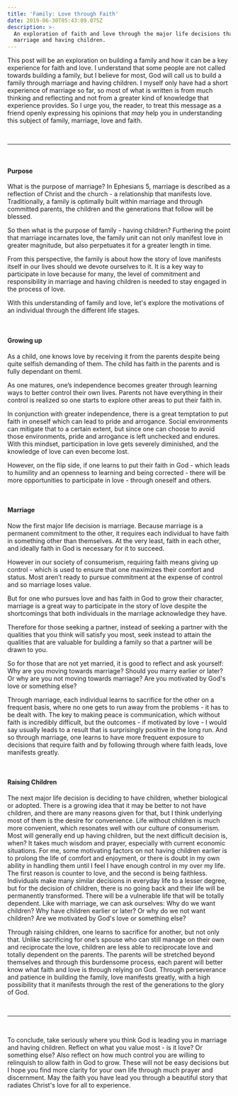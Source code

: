 ```yaml
---
title: 'Family: Love through Faith'
date: 2019-06-30T05:43:09.075Z
description: >-
  An exploration of faith and love through the major life decisions that is
  marriage and having children.
---
```

This post will be an exploration on building a family and how it can be a key experience for faith and love. I understand that some people are not called towards building a family, but I believe for most, God will call us to build a family through marriage and having children. I myself only have had a short experience of marriage so far, so most of what is written is from much thinking and reflecting and not from a greater kind of knowledge that experience provides. So I urge you, the reader, to treat this message as a friend openly expressing his opinions that *may* help you in understanding this subject of family, marriage, love and faith.

<br>

---

<br>

#### Purpose

What is the purpose of marriage? In Ephesians 5, marriage is described as a reflection of Christ and the church - a relationship that manifests love. Traditionally, a family is optimally built within marriage and through committed parents, the children and the generations that follow will be blessed.

So then what is the purpose of family - having children? Furthering the point that marriage incarnates love, the family unit can not only manifest love in greater magnitude, but also perpetuates it for a greater length in time.

From this perspective, the family is about how the story of love manifests itself in our lives should we devote ourselves to it. It is a key way to participate in love because for many, the level of commitment and responsibility in marriage and having children is needed to stay engaged in the process of love.

With this understanding of family and love, let's explore the motivations of an individual through the different life stages.

<br>

#### Growing up

As a child, one knows love by receiving it from the parents despite being quite selfish demanding of them. The child has faith in the parents and is fully dependant on theml.

As one matures, one’s independence becomes greater through learning ways to better control  their own lives. Parents not have everything in their control is realized so one starts to explore other areas to put their faith in. 

In conjunction with greater independence, there is a great temptation to put faith in oneself which can lead to pride and arrogance. Social environments can mitigate that to a certain extent, but since one can choose to avoid those environments, pride and arrogance is left unchecked and endures. With this mindset, participation in love gets severely diminished, and the knowledge of love can even become lost.

However, on the flip side, if one learns to put their faith in God - which leads to humility and an openness to learning and being corrected - there will be more opportunities to participate in love - through oneself and others. 

<br>

#### Marriage

Now the first major life decision is marriage. Because marriage is a permanent commitment to the other, it requires each individual to have faith in something other than themselves. At the very least, faith in each other, and ideally faith in God is necessary for it to succeed. 

However in our society of consumerism, requiring faith means giving up control - which is used to ensure that one maximizes their comfort and status. Most aren’t ready to pursue commitment at the expense of control and so marriage loses value. 

But for one who pursues love and has faith in God to grow their character, marriage is a great way to participate in the story of love despite the shortcomings that both individuals in the marriage acknowledge they have. 

Therefore for those seeking a partner, instead of seeking a partner with the qualities that you think will satisfy you most, seek instead to attain the qualities that are valuable for building a family so that a partner will be drawn to you. 

So for those that are not yet married, it is good to reflect and ask yourself: Why are you moving towards marriage? Should you marry earlier or later? Or why are you not moving towards marriage? Are you motivated by God's love or something else?

Through marriage, each individual learns to sacrifice for the other on a frequent basis, where no one gets to run away from the problems - it has to be dealt with. The key to making peace is communication, which without faith is incredibly difficult, but the outcomes - if motivated by love - I would say usually leads to a result that is surprisingly positive in the long run. And so through marriage, one learns to have more frequent exposure to decisions that require faith and by following through where faith leads, love manifests greatly.

<br>

#### Raising Children

The next major life decision is deciding to have children, whether biological or adopted. There is a growing idea that it may be better to not have children, and there are many reasons given for that, but I think underlying most of them is the desire for convenience. Life without children is much more convenient, which resonates well with our culture of consumerism. Most will generally end up having children, but the next difficult decision is, when? It takes much wisdom and prayer, especially with current economic situations. For me, some motivating factors on not having children earlier is to prolong the life of comfort and enjoyment, or there is doubt in my own ability in handling them until I feel I have enough control in my over my life. The first reason is counter to love, and the second is being faithless. Individuals make many similar decisions in everyday life to a lesser degree, but for the decision of children, there is no going back and their life will be permanently transformed. There will be a vulnerable life that will be totally dependent. Like with marriage, we can ask ourselves: Why do we want children? Why have children earlier or later? Or why do we not want children? Are we motivated by God's love or something else? 

Through raising children, one learns to sacrifice for another, but not only that. Unlike sacrificing for one’s spouse who can still manage on their own and reciprocate the love, children are less able to reciprocate love and totally dependent on the parents. The parents will be stretched beyond themselves and through this burdensome process, each parent will better know what faith and love is through relying on God. Through perseverance and patience in building the family, love manifests greatly, with a high possibility that it manifests through the rest of the generations to the glory of God.

<br>

---

<br>

To conclude, take seriously where you think God is leading you in marriage and having children. Reflect on what you value most - is it love? Or something else? Also reflect on how much control you are willing to relinquish to allow faith in God to grow. These will not be easy decisions but I hope you find more clarity for your own life through much prayer and discernment. May the faith you have lead you through a beautiful story that radiates Christ's love for all to experience.

